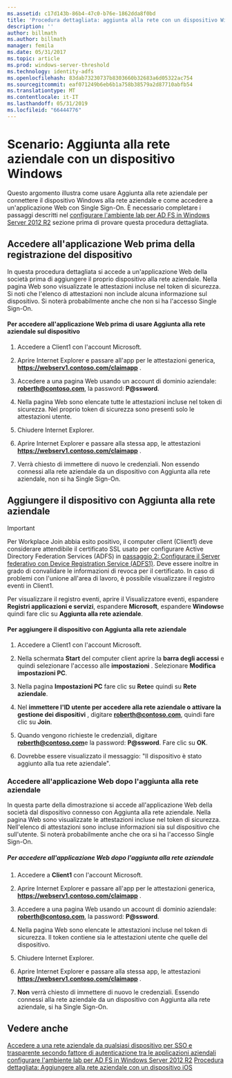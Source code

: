 ```yaml
---
ms.assetid: c17d143b-86b4-47c0-b76e-1862dda8f0bd
title: 'Procedura dettagliata: aggiunta alla rete con un dispositivo Windows'
description: ''
author: billmath
ms.author: billmath
manager: femila
ms.date: 05/31/2017
ms.topic: article
ms.prod: windows-server-threshold
ms.technology: identity-adfs
ms.openlocfilehash: 83dab73230737b8303660b32683a6d05322ac754
ms.sourcegitcommit: eaf071249b6eb6b1a758b38579a2d87710abfb54
ms.translationtype: MT
ms.contentlocale: it-IT
ms.lasthandoff: 05/31/2019
ms.locfileid: "66444776"
---
```

# <a name="walkthrough-workplace-join-with-a-windows-device"></a>Scenario: Aggiunta alla rete aziendale con un dispositivo Windows

Questo argomento illustra come usare Aggiunta alla rete aziendale per connettere il dispositivo Windows alla rete aziendale e come accedere a un'applicazione Web con Single Sign-On. È necessario completare i passaggi descritti nel [configurare l'ambiente lab per AD FS in Windows Server 2012 R2](../deployment/Set-up-the-lab-environment-for-AD-FS-in-Windows-Server-2012-R2.md) sezione prima di provare questa procedura dettagliata.

## <a name="access-the-web-application-before-device-registration"></a>Accedere all'applicazione Web prima della registrazione del dispositivo
In questa procedura dettagliata si accede a un'applicazione Web della società prima di aggiungere il proprio dispositivo alla rete aziendale. Nella pagina Web sono visualizzate le attestazioni incluse nel token di sicurezza. Si noti che l'elenco di attestazioni non include alcuna informazione sul dispositivo. Si noterà probabilmente anche che non si ha l'accesso Single Sign-On.

#### <a name="to-access-the-web-application-before-you-use-workplace-join-on-your-device"></a>Per accedere all'applicazione Web prima di usare Aggiunta alla rete aziendale sul dispositivo

1. Accedere a Client1 con l'account Microsoft.

2. Aprire Internet Explorer e passare all'app per le attestazioni generica, **https://webserv1.contoso.com/claimapp** .

3. Accedere a una pagina Web usando un account di dominio aziendale: <strong>roberth@contoso.com</strong>, la password: <strong>P@ssword</strong>.

4. Nella pagina Web sono elencate tutte le attestazioni incluse nel token di sicurezza. Nel proprio token di sicurezza sono presenti solo le attestazioni utente.

5. Chiudere Internet Explorer.

6. Aprire Internet Explorer e passare alla stessa app, le attestazioni **https://webserv1.contoso.com/claimapp** .

7. Verrà chiesto di immettere di nuovo le credenziali. Non essendo connessi alla rete aziendale da un dispositivo con Aggiunta alla rete aziendale, non si ha Single Sign-On.

## <a name="join-your-device-with-workplace-join"></a>Aggiungere il dispositivo con Aggiunta alla rete aziendale

> [!IMPORTANT]
> Per Workplace Join abbia esito positivo, il computer client (Client1) deve considerare attendibile il certificato SSL usato per configurare Active Directory Federation Services (ADFS) in [passaggio 2: Configurare il Server federativo con Device Registration Service (ADFS1)](../deployment/Set-up-the-lab-environment-for-AD-FS-in-Windows-Server-2012-R2.md#BKMK_4). Deve essere inoltre in grado di convalidare le informazioni di revoca per il certificato. In caso di problemi con l'unione all'area di lavoro, è possibile visualizzare il registro eventi in Client1.
> 
> Per visualizzare il registro eventi, aprire il Visualizzatore eventi, espandere **Registri applicazioni e servizi**, espandere **Microsoft**, espandere **Windows**e quindi fare clic su **Aggiunta alla rete aziendale**.

#### <a name="to-join-your-device-with-workplace-join"></a>Per aggiungere il dispositivo con Aggiunta alla rete aziendale

1. Accedere a Client1 con l'account Microsoft.

2. Nella schermata **Start** del computer client aprire la **barra degli accessi** e quindi selezionare l'accesso alle **impostazioni** . Selezionare **Modifica impostazioni PC**.

3. Nella pagina **Impostazioni PC** fare clic su **Rete**e quindi su **Rete aziendale**.

4. Nel **immettere l'ID utente per accedere alla rete aziendale o attivare la gestione dei dispositivi** , digitare <strong>roberth@contoso.com</strong>, quindi fare clic su **Join**.

5. Quando vengono richieste le credenziali, digitare <strong>roberth@contoso.com</strong>e la password: <strong>P@ssword</strong>. Fare clic su **OK**.

6. Dovrebbe essere visualizzato il messaggio: "Il dispositivo è stato aggiunto alla tua rete aziendale".

### <a name="access-the-web-application-after-joining-the-workplace"></a>Accedere all'applicazione Web dopo l'aggiunta alla rete aziendale
In questa parte della dimostrazione si accede all'applicazione Web della società dal dispositivo connesso con Aggiunta alla rete aziendale. Nella pagina Web sono visualizzate le attestazioni incluse nel token di sicurezza. Nell'elenco di attestazioni sono incluse informazioni sia sul dispositivo che sull'utente. Si noterà probabilmente anche che ora si ha l'accesso Single Sign-On.

##### <a name="to-access-the-web-application-after-joining-the-workplace"></a>Per accedere all'applicazione Web dopo l'aggiunta alla rete aziendale

1. Accedere a **Client1** con l'account Microsoft.

2. Aprire Internet Explorer e passare all'app per le attestazioni generica, **https://webserv1.contoso.com/claimapp** .

3. Accedere a una pagina Web usando un account di dominio aziendale: <strong>roberth@contoso.com</strong>, la password: <strong>P@ssword</strong>.

4. Nella pagina Web sono elencate le attestazioni incluse nel token di sicurezza. Il token contiene sia le attestazioni utente che quelle del dispositivo.

5. Chiudere Internet Explorer.

6. Aprire Internet Explorer e passare alla stessa app, le attestazioni **https://webserv1.contoso.com/claimapp** .

7. **Non** verrà chiesto di immettere di nuovo le credenziali. Essendo connessi alla rete aziendale da un dispositivo con Aggiunta alla rete aziendale, si ha Single Sign-On.

## <a name="see-also"></a>Vedere anche
[Accedere a una rete aziendale da qualsiasi dispositivo per SSO e trasparente secondo fattore di autenticazione tra le applicazioni aziendali](Join-to-Workplace-from-Any-Device-for-SSO-and-Seamless-Second-Factor-Authentication-Across-Company-Applications.md)
[configurare l'ambiente lab per AD FS in Windows Server 2012 R2](../deployment/Set-up-the-lab-environment-for-AD-FS-in-Windows-Server-2012-R2.md) 
 [ Procedura dettagliata: Aggiungere alla rete aziendale con un dispositivo iOS](Walkthrough--Workplace-Join-with-an-iOS-Device.md)



